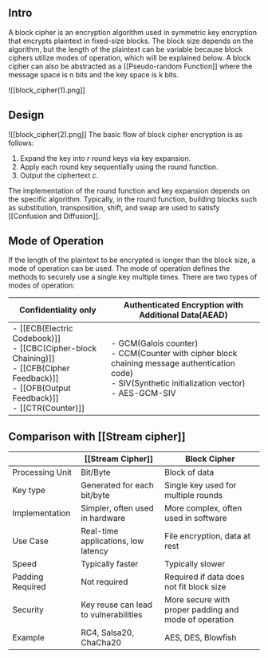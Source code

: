 ## Intro
A block cipher is an encryption algorithm used in symmetric key encryption that encrypts plaintext in fixed-size blocks. The block size depends on the algorithm, but the length of the plaintext can be variable because block ciphers utilize modes of operation, which will be explained below. A block cipher can also be abstracted as a [[Pseudo-random Function]] where the message space is n bits and the key space is k bits.

![[block_cipher(1).png]]

## Design
![[block_cipher(2).png]]
The basic flow of block cipher encryption is as follows:

1. Expand the key into $r$ round keys via key expansion.
2. Apply each round key sequentially using the round function.
3. Output the ciphertext $c$.

The implementation of the round function and key expansion depends on the specific algorithm. Typically, in the round function, building blocks such as substitution, transposition, shift, and swap are used to satisfy [[Confusion and Diffusion]].

## Mode of Operation
If the length of the plaintext to be encrypted is longer than the block size, a mode of operation can be used. The mode of operation defines the methods to securely use a single key multiple times. There are two types of modes of operation:

| Confidentiality only                                                                                                           | Authenticated Encryption with Additional Data(AEAD)                                                                                                       |
| ------------------------------------------------------------------------------------------------------------------------------ | --------------------------------------------------------------------------------------------------------------------------------------------------------- |
| - [[ECB(Electric Codebook)]]<br>- [[CBC(Cipher-block Chaining)]]<br>- [[CFB(Cipher Feedback)]]<br>- [[OFB(Output Feedback)]]<br>- [[CTR(Counter)]] | - GCM(Galois counter)<br>- CCM(Counter with cipher block chaining message authentication code)<br>- SIV(Synthetic initialization vector)<br>- AES-GCM-SIV |

## Comparison with [[Stream cipher]]
|                  | [[Stream Cipher]]                     | Block Cipher                                          |
| ---------------- | ------------------------------------- | ----------------------------------------------------- |
| Processing Unit  | Bit/Byte                              | Block of data                                         |
| Key type         | Generated for each bit/byte           | Single key used for multiple rounds                   |
| Implementation   | Simpler, often used in hardware       | More complex, often used in software                  |
| Use Case         | Real-time applications, low latency   | File encryption, data at rest                         |
| Speed            | Typically faster                      | Typically slower                                      |
| Padding Required | Not required                          | Required if data does not fit block size              |
| Security         | Key reuse can lead to vulnerabilities | More secure with proper padding and mode of operation |
| Example          | RC4, Salsa20, ChaCha20                | AES, DES, Blowfish                                    |

